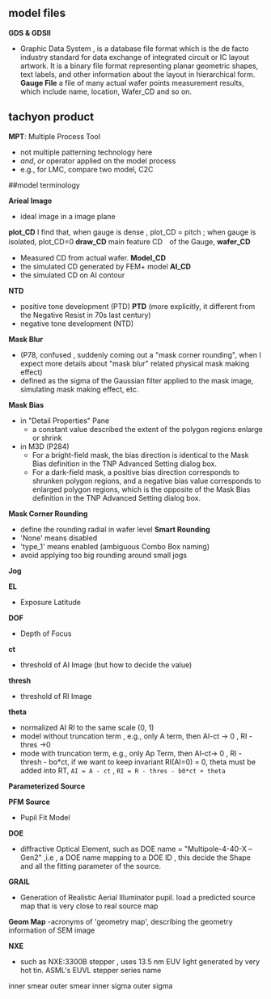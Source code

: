 ## model files

**GDS & GDSII**
  - Graphic Data System , is a database file format which is the de facto industry standard for data exchange of integrated circuit or IC layout artwork. It is a binary file format representing planar geometric shapes, text labels, and other information about the layout in hierarchical form.
**Gauge File**
  a file of many actual wafer points measurement results, which include name, location, Wafer_CD and so on. 

## tachyon product

**MPT**: Multiple Process Tool
  - not multiple patterning technology here
  - *and*, *or* operator applied on the model process
  - e.g., for LMC, compare two model, C2C

##model terminology

**Arieal Image**   
- ideal image in a image plane

**plot_CD** 
  I find that, when gauge is dense  , plot_CD = pitch ; when gauge is isolated, plot_CD=0
**draw_CD**
  main feature CD　of the Gauge, 
**wafer_CD**
  - Measured CD from actual wafer.
**Model_CD**
  - the simulated CD generated by FEM+ model
**AI_CD**
  - the simulated CD on AI contour

**NTD**
  - positive tone development (PTD)
**PTD**
  (more explicitly, it different from the Negative Resist in 70s last century)
  - negative tone development (NTD) 

**Mask Blur**
  - (P78, confused , suddenly coming out a "mask corner rounding", when I expect more details about "mask blur" related physical mask making effect)
  - defined as the sigma of the Gaussian filter applied to the mask image, simulating mask making effect, etc.

**Mask Bias**
  - in "Detail Properties" Pane 
    - a constant value described the extent of the polygon regions enlarge or shrink
  - in M3D  (P284)
    - For a bright-field mask, the bias direction is identical to the Mask Bias definition in the TNP Advanced Setting dialog box.
    - For a dark-field mask, a positive bias direction corresponds to shrunken polygon regions, and a negative bias value corresponds to enlarged polygon regions, which is the opposite of the Mask Bias definition in the TNP Advanced Setting dialog box.

**Mask Corner Rounding**
  - define the rounding radial in wafer level
**Smart Rounding**
  - 'None' means disabled
  - 'type_1' means enabled (ambiguous Combo Box naming)
  - avoid applying too big rounding around small jogs

**Jog**
  
**EL**
  - Exposure Latitude
  
**DOF**
  - Depth of Focus
  
**ct**
  - threshold of AI Image (but how to decide the value)
  
**thresh**
  - threshold of RI Image
  
**theta**
  - normalized AI RI to the same scale (0, 1)
  - model without truncation term , e.g., only A term, then AI-ct -> 0 , RI - thres ->0
  - mode with truncation term, e.g., only Ap Term, then AI-ct-> 0 , RI - thresh - bo*ct, if we want to keep invariant RI(AI=0) = 0, theta must be added into RT, `AI = A - ct` , `RI = R - thres - b0*ct + theta`
  
**Parameterized Source** 

**PFM Source**              
  - Pupil Fit Model 

**DOE**   
  - diffractive Optical Element, such as DOE name = "Multipole-4-40-X –Gen2" ,i.e ,   a DOE name mapping to a DOE ID , this decide the Shape and all the fitting parameter of the source.
  
**GRAIL**  
  - Generation of Realistic Aerial Illuminator pupil. load a predicted source map that is very close to real source map
  
**Geom Map** 
  -acronyms of 'geometry map', describing the geometry information of SEM image

**NXE** 
  - such as  NXE:3300B stepper , uses 13.5 nm EUV light generated by very hot tin. ASML's EUVL stepper series name

inner smear
outer smear
inner sigma
outer sigma

